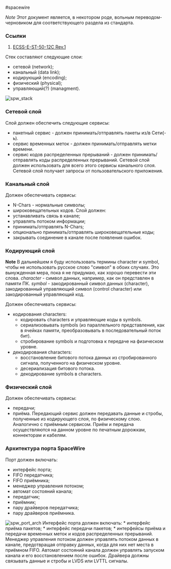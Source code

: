 #spacewire 

*Note* Этот документ является, в некотором роде, вольным переводом-черновиком для соответствующего раздела из стандарта.

### Ссылки
1. [ECSS-E-ST-50-12C Rev.1](https://docs.elvees.com/display/ebib/SpaceWire+-+Links%2C+nodes%2C+routers+and+networks?preview=%2F16191723%2F16191724%2FECSS-E-ST-50-12C-Rev.1-DIR3_23Nov2015_.pdf)

Стек составляют следующие слои:
* сетевой (network);
* канальный (data link);
* кодирующий (encoding);
* физический (physical);
* управляющий(?) (managment).
<img src="D:\Programs\Obsidian.md\cidlik\KnowladgeBase\img\spw_stack.png" alt="spw_stack">

### Сетевой слой
Слой должен обеспечить следующие сервисы:
* пакетный сервис - должен принимать/отправлять пакеты из/в Сети(-ь).
* сервис временных меток - должен принимать/отправлять метки времени.
* сервис кодов распределенных прерываний - должен принимать/отправлять коды распределенных прерываний.
Сетевой слой должен использовать для всего этого сервисы канального слоя.
Сетевой слой получает запросы от пользовательского приложения.

### Канальный слой
Должен обеспечивать сервисы:
* N-Chars - нормальные символы;
* широковещательных кодов.
Слой должен:
* устанавливать связь в канале;
* управлять потоком информации;
* принимать/отправлять N-Chars;
* опционально принимать/отправлять широковещательные коды;
* закрывать соединение в канале после появления ошибок.

### Кодирующий слой
**Note** 
	В дальнейшем я буду использовать термины character и symbol, чтобы не использовать русское слово "символ" в обоих случаях. Это вынужденная мера, пока я не придумаю, как хорошо перевести эти слова.
	*character* - символ данных, например, как он представлен в памяти ПК.
	*symbol* - закодированный символ данных (character), закодированный управляющий символ (control character) или закодированный управляющий код.

Должен обеспечивать сервисы:
* кодирования characters:
	* кодировать characters и управляющие коды в symbols.
	* сериализовывать symbols (из параллельного представления, как в ячейках памяти, преобразовывать в последовательный поток бит).
	* стробирование symbols и подготовка к передаче на физическом уровне.
* декодирования characters:
	* восстановление битового потока данных из стробированного сигнала, полученного на физическом уровне.
	* десериализация битового потока.
	* декодирование symbols в characters.

### Физический слой
Должен обеспечивать сервисы:
* передачи;
* приёма.
Передающий сервис должен передавать данные и стробы, полученные из кодирующего слоя, по физическому слою. Аналогично с приёмным сервисом.
Приём и передача осуществляются на данном уровне по печатным дорожкам, коннекторам и кабелям.

### Архитектура порта SpaceWire
Порт должен включать:
* интерфейс порта;
* FIFO передатчика;
* FIFO приёмника;
* менеджер управления потоком;
* автомат состояний канала;
* передатчик;
* приёмник;
* пару драйверов передатчика;
* пару драйверов приёмника.
<img src="D:\Programs\Obsidian.md\cidlik\KnowladgeBase\img\spw_port_arch.png" alt="spw_port_arch">
Интерфейс порта должен включать:
* интерфейс приёма пакетов;
* интерфейс передачи пакетов;
* интерфейсы приёма и передачи временных меток и кодов распределенных прерываний.
Менеджер управления потоком должен управлять потоком данных в канале, предотвращая отправку данных, когда для них нет места в приёмном FIFO.
Автомат состояний канала должен управлять запуском канала и его восстановлением после ошибок.
Драйвера должны связывать данные и стробы и LVDS или LVTTL сигналы.